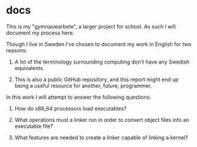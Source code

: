 # docs

This is my "gymnasiearbete", a larger project for school. As such I will document my process here.

Though I live in Sweden I've chosen to document my work in English for two reasons:

1. A lot of the terminology surrounding computing don't have any Swedish equivalents.

2. This is also a public GitHub repository, and this report might end up being a useful resource for another, future, programmer.

In this work I will attempt to answer the following questions:

1. How do x86_64 processors load executables?

2. What operations must a linker run in order to convert object files into an executable file?

3. What features are needed to create a linker capable of linking a kernel?
